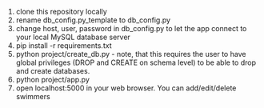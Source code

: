 
1. clone this repository locally 
2. rename db_config.py_template to db_config.py
3. change host, user, password in db_config.py to let the app connect to your local MySQL database server
4. pip install -r requirements.txt 
5. python project/create_db.py - note, that this requires the user to have global privileges (DROP and CREATE on schema level) to be able to drop and create databases.
5. python project/app.py
7. open localhost:5000 in your web browser. You can add/edit/delete swimmers
